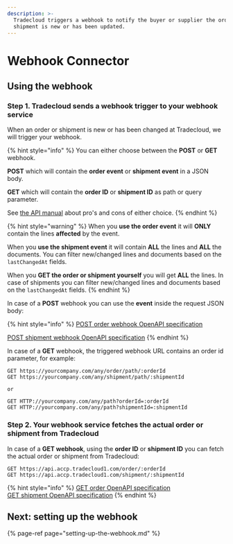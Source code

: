 ```yaml
---
description: >-
  Tradecloud triggers a webhook to notify the buyer or supplier the order or
  shipment is new or has been updated.
---
```


# Webhook Connector

## Using the webhook

### Step 1. Tradecloud sends a webhook trigger to your webhook service

When an order or shipment is new or has been changed at Tradecloud, we will trigger your webhook.

{% hint style="info" %}
You can either choose between the **POST** or **GET** webhook.

**POST** which will contain the **order event** or **shipment event** in a JSON body.

**GET** which will contain the **order ID** or **shipment ID** as path or query parameter.

See [the API manual](https://tradecloud.gitbook.io/api/api/webhook-vs-polling) about pro's and cons of either choice.
{% endhint %}

{% hint style="warning" %}
When you **use the order event** it will **ONLY** contain the lines **affected** by the event.

When you **use the shipment event** it will contain **ALL** the lines and **ALL** the documents. You can filter new/changed lines and documents based on the `lastChangedAt` fields.

When you **GET the order or shipment yourself** you will get **ALL** the lines. In case of shipments you can filter new/changed lines and documents based on the `lastChangedAt` fields.
{% endhint %}

In case of a **POST** webhook you can use the **event** inside the request JSON body:

{% hint style="info" %}
[POST order webhook OpenAPI specification](https://swagger-ui.accp.tradecloud1.com/?url=https://api.accp.tradecloud1.com/v2/order-webhook-client/specs.yaml#/order-webhook%20endpoints/webhookPost)

[POST shipment webhook OpenAPI specification](https://swagger-ui.accp.tradecloud1.com/?url=https://api.accp.tradecloud1.com/v2/shipment-webhook-connector/specs.yaml#/shipment-webhook%20endpoints/webhookPost)
{% endhint %}

In case of a **GET** webhook, the triggered webhook URL contains an order id parameter, for example:

```text
GET https://yourcompany.com/any/order/path/:orderId
GET https://yourcompany.com/any/shipment/path/:shipmentId

or

GET HTTP://yourcompany.com/any/path?orderId=:orderId
GET HTTP://yourcompany.com/any/path?shipmentId=:shipmentId
```

### Step 2. Your webhook service fetches the actual order or shipment from Tradecloud

In case of a **GET webhook**, using the **order ID** or **shipment ID** you can fetch the actual order or shipment from Tradecloud:

```text
GET https://api.accp.tradecloud1.com/order/:orderId
GET https://api.accp.tradecloud1.com/shipment/:shipmentId
```

{% hint style="info" %}
[GET order OpenAPI specification](https://swagger-ui.accp.tradecloud1.com/?url=https://api.accp.tradecloud1.com/v2/order/specs.yaml#/order/getOrderByIdRoute)  
[GET shipment OpenAPI specification](https://swagger-ui.accp.tradecloud1.com/?url=https://api.accp.tradecloud1.com/v2/shipment/specs.yaml#/shipment/getShipmentByIdRoute)
{% endhint %}

## Next: setting up the webhook

{% page-ref page="setting-up-the-webhook.md" %}

